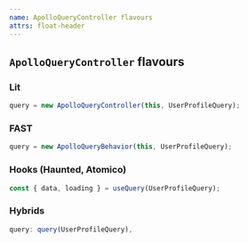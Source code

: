 ```yaml
---
name: ApolloQueryController flavours
attrs: float-header
---
```


## `ApolloQueryController` flavours

### Lit

```ts
query = new ApolloQueryController(this, UserProfileQuery);
```

<section reveal>

### FAST
```ts
query = new ApolloQueryBehavior(this, UserProfileQuery);
```

</section>

<section reveal>

### Hooks (Haunted, Atomico)

```ts
const { data, loading } = useQuery(UserProfileQuery);
```

</section>

<section reveal>

### Hybrids

```ts
query: query(UserProfileQuery),
```

</section>
